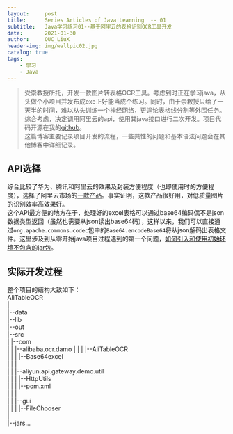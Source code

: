 ```yaml
---
layout:     post
title:      Series Articles of Java Learning  -- 01
subtitle:   Java学习练习01--基于阿里云的表格识别OCR工具开发
date:       2021-01-30
author:     OUC_LiuX
header-img: img/wallpic02.jpg
catalog: true
tags:
    - 学习
    - Java
---
```


<head>
    <script src="https://cdn.mathjax.org/mathjax/latest/MathJax.js?config=TeX-AMS-MML_HTMLorMML" type="text/javascript"></script>
    <script type="text/x-mathjax-config">
        MathJax.Hub.Config({
            tex2jax: {
            skipTags: ['script', 'noscript', 'style', 'textarea', 'pre'],
            inlineMath: [['$','$']]
            }
        });
    </script>
</head>     

>  受崇教授所托，开发一款图片转表格OCR工具。考虑到时正在学习java，从头做个小项目并发布成exe正好能当成个练习。同时，由于崇教授只给了一天半的时间，难以从头训练一个神经网络，更遑论表格线分割等外围任务。综合考虑，决定调用阿里云的api，使用其java接口进行二次开发。项目代码开源在我的[github](https://github.com/OUCliuxiang/Java_related/tree/main/AliTableOCR)。  
>  这篇博客主要记录项目开发的流程，一些共性的问题和基本语法问题会在其他博客中详细记录。  


## API选择   
综合比较了华为、腾讯和阿里云的效果及封装方便程度（也即使用时的方便程度），选择了阿里云市场的[一款产品](https://market.aliyun.com/products/57124001/cmapi024968.html?spm=5176.2020520132.101.8.6af772181XygKX#sku=yuncode1896800000)。事实证明，这款产品很好用，对低质量图片的识别效率高效果好。  
这个API最方便的地方在于，处理好的excel表格可以通过base64编码偶不是json数据类型返回（虽然也需要从json读出base64码），这样以来，我们可以直接通过`org.apache.commons.codec`包中的`Base64.encodeBase64`将从json解码出表格文件。这里涉及到从零开始java项目过程遇到的第一个问题，[如何引入和使用初始环境不包含的jar包]()。  


## 实际开发过程   
整个项目的结构大致如下：   
AliTableOCR   
|  
|--data   
|--lib     
|--out    
|--src    
|  |--com    
|  |  |--alibaba.ocr.damo
|  |  |  |--AliTableOCR  
|  |  |  |--Base64excel  
|  |  |   
|  |  |--aliyun.api.gateway.demo.util  
|  |  |  |--HttpUtils  
|  |  |  |--pom.xml  
|  |  |  
|  |  |--gui   
|  |  |  |--FileChooser   
|  
|--jars...
